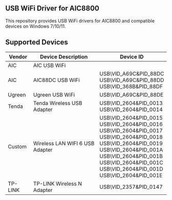 ## USB WiFi Driver for AIC8800

This repository provides USB WiFi drivers for AIC8800 and compatible devices on Windows 7/10/11.

## Supported Devices

| Vendor | Device Description | Device ID |
|---|---|---|
| AIC | AIC USB WiFi |  |
| AIC | AIC88DC USB WiFi | USB\VID_A69C&PID_88DC<br>USB\VID_A69C&PID_88DD<br>USB\VID_368B&PID_88DF |
| Ugreen | Ugreen USB WiFi | USB\VID_A69C&PID_88DE |
| Tenda | Tenda Wireless USB Adapter | USB\VID_2604&PID_0013<br>USB\VID_2604&PID_0014 |
| Custom | Wireless LAN WIFI 6 USB Adapter | USB\VID_2604&PID_0015<br>USB\VID_2604&PID_0016<br>USB\VID_2604&PID_0017<br>USB\VID_2604&PID_0018<br>USB\VID_2604&PID_0019<br>USB\VID_2604&PID_001A<br>USB\VID_2604&PID_001B<br>USB\VID_2604&PID_001C<br>USB\VID_2604&PID_001D<br>USB\VID_2604&PID_001E |
| TP-LINK | TP-LINK Wireless N Adapter | USB\VID_2357&PID_0147 |
